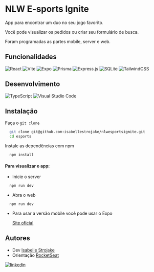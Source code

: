 
# NLW E-sports Ignite

App para encontrar um duo no seu jogo favorito.

Você pode visualizar os pedidos ou criar seu formulário de busca.

Foram programadas as partes mobile, server e web.


## Funcionalidades

![React](https://img.shields.io/badge/react-%2320232a.svg?style=for-the-badge&logo=react&logoColor=%2361DAFB)
 ![Vite](https://img.shields.io/badge/vite-%23646CFF.svg?style=for-the-badge&logo=vite&logoColor=white)
![Expo](https://img.shields.io/badge/expo-1C1E24?style=for-the-badge&logo=expo&logoColor=#D04A37)
![Prisma](https://img.shields.io/badge/Prisma-3982CE?style=for-the-badge&logo=Prisma&logoColor=white)
![Express.js](https://img.shields.io/badge/express.js-%23404d59.svg?style=for-the-badge&logo=express&logoColor=%2361DAFB)
![SQLite](https://img.shields.io/badge/sqlite-%2307405e.svg?style=for-the-badge&logo=sqlite&logoColor=white)
![TailwindCSS](https://img.shields.io/badge/tailwindcss-%2338B2AC.svg?style=for-the-badge&logo=tailwind-css&logoColor=white)


## Desenvolvimento

![TypeScript](https://img.shields.io/badge/typescript-%23007ACC.svg?style=for-the-badge&logo=typescript&logoColor=white)
![Visual Studio Code](https://img.shields.io/badge/Visual%20Studio%20Code-0078d7.svg?style=for-the-badge&logo=visual-studio-code&logoColor=white)

## Instalação

Faça o `git clone`

```bash
  git clone git@github.com:isabellestrojake/nlwesportsignite.git
  cd esports
```

Instale as dependências com npm

```bash
  npm install
```

#### Para visualizar o app:

- Inicie o server

```bash
  npm run dev
```

- Abra o web

```bash
  npm run dev
```

- Para usar a versão mobile você pode usar o Expo

    [Site oficial](https://expo.dev/client)
## Autores

- Dev [Isabelle Strojake](https://github.com/isabellestrojake)
- Orientação [RocketSeat](https://www.rocketseat.com.br/)


[![linkedin](https://img.shields.io/badge/linkedin-0A66C2?style=for-the-badge&logo=linkedin&logoColor=white)](https://www.linkedin.com/in/isabellestrojake/)
